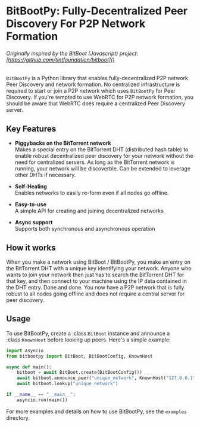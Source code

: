 # BitBootPy: Fully-Decentralized Peer Discovery For P2P Network Formation

###### Originally inspired by the BitBoot (Javascript) project: [https://github.com/tintfoundation/bitboot]()

`BitBootPy` is a Python library that enables fully-decentralized P2P network Peer Discovery and network formation. No centralized infrastructure is required to start or join a P2P network which uses `BitBootPy` for Peer Discovery. If you're tempted to use WebRTC for P2P network formation, you should be aware that WebRTC does require a centralized Peer Discovery server.


## Key Features
- **Piggybacks on the BitTorrent network** \
Makes a special entry on the BitTorrent DHT (distributed hash table) to enable robust decentralized peer discovery for your network without the need for centralized servers. As long as the BitTorrent network is running, your network will be discoverble. Can be extended to leverage other DHTs if necessary.

- **Self-Healing** \
Enables networks to easily re-form even if all nodes go offline.

- **Easy-to-use**\
A simple API for creating and joining decentralized networks

- **Async support**\
Supports both synchronous and asynchronous operation

## How it works
When you make a network using BitBoot / BitBootPy, you make an entry on the BitTorrent DHT with a unique key identifying your network. Anyone who wants to join your network then just has to search the BitTorrent DHT for that key, and then connect to your machine using the IP data contained in the DHT entry. Done and done. You now have a P2P network that is fully robust to all nodes going offline and does not require a central server for peer discovery.


## Usage
To use BitBootPy, create a :class:`BitBoot` instance and announce a
:class:`KnownHost` before looking up peers. Here's a simple example:

```python
import asyncio
from bitbootpy import BitBoot, BitBootConfig, KnownHost

async def main():
    bitboot = await BitBoot.create(BitBootConfig())
    await bitboot.announce_peer("unique_network", KnownHost("127.0.0.1", 6881))
    await bitboot.lookup("unique_network")

if __name__ == "__main__":
    asyncio.run(main())
```

For more examples and details on how to use BitBootPy, see the `examples` directory.


